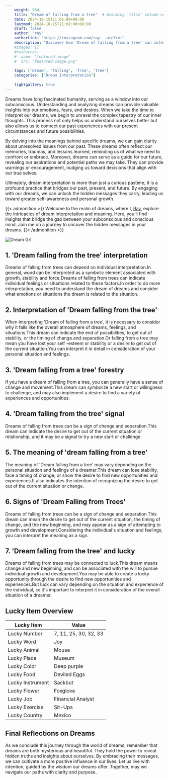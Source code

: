 ```yaml
---
    weight: 934
    title: "Dream of falling from a tree"  # Assuming 'title' column exists
    date: 2024-10-15T21:01:00+08:00
    lastmod: 2024-10-15T21:01:00+08:00
    draft: false
    author: "ray"
    authorLink: "https://instagram.com/ray._.atelier"
    description: "Discover how 'Dream of falling from a tree' can interpret your future and uncover its significant meanings in your life."
    #images: []
    #resources:
    #- name: "featured-image"
    #  src: "featured-image.png"
    
    tags: ['Dream', 'falling', 'from', 'tree']
    categories: ["Dream Interpretation"]
    
    lightgallery: true
---
```

    
Dreams have long fascinated humanity, serving as a window into our subconscious. Understanding and analyzing dreams can provide valuable insights into our emotions, fears, and desires. When we take the time to interpret our dreams, we begin to unravel the complex tapestry of our inner thoughts. This process not only helps us understand ourselves better but also allows us to connect our past experiences with our present circumstances and future possibilities.

By delving into the meanings behind specific dreams, we can gain clarity about unresolved issues from our past. These dreams often reflect our memories, traumas, and lessons learned, reminding us of what we need to confront or embrace. Moreover, dreams can serve as a guide for our future, revealing our aspirations and potential paths we may take. They can provide warnings or encouragement, nudging us toward decisions that align with our true selves.

Ultimately, dream interpretation is more than just a curious pastime; it is a profound practice that bridges our past, present, and future. By engaging with our dreams, we can unlock the hidden messages they carry, leading us toward greater self-awareness and personal growth.

{{< admonition >}}
Welcome to the realm of dreams, where I, [Ray](https://instagram.com/ray._.atelier), explore the intricacies of dream interpretation and meaning. Here, you’ll find insights that bridge the gap between your subconscious and conscious mind. Join me on a journey to uncover the hidden messages in your dreams.
{{< /admonition >}}

![Dream Grl](https://cdn.pixabay.com/photo/2017/11/02/03/35/gothic-2910057_1280.jpg "Dream Grl")

## 1. 'Dream falling from the tree' interpretation
Dreams of falling from trees can depend on individual interpretation.In general, wood can be interpreted as a symbolic element associated with growth, stability and force.Dreams of falling from trees can indicate individual feelings or situations related to these factors.In order to do more interpretation, you need to understand the dream of dreams and consider what emotions or situations the dream is related to the situation.

## 2. Interpretation of 'Dream falling from the tree'
When interpreting 'Dream of falling from a tree', it is necessary to consider why it falls like the overall atmosphere of dreams, feelings, and situations.This dream can indicate the end of possibilities, to get out of stability, or the timing of change and separation.Or falling from a tree may mean you have lost your self -esteem or stability or a desire to get out of the current situation.You can interpret it in detail in consideration of your personal situation and feelings.

## 3. 'Dream falling from a tree' forestry
If you have a dream of falling from a tree, you can generally have a sense of change and movement.This dream can symbolize a new start or willingness to challenge, and may also implement a desire to find a variety of experiences and opportunities.

## 4. 'Dream falling from the tree' signal
Dreams of falling from trees can be a sign of change and separation.This dream can indicate the desire to get out of the current situation or relationship, and it may be a signal to try a new start or challenge.

## 5. The meaning of 'dream falling from a tree'
The meaning of 'Dream falling from a tree' may vary depending on the personal situation and feelings of a dreamer.This dream can lose stability, face a timing of change, or show the desire to find new opportunities and experiences.It also indicates the intention of recognizing the desire to get out of the current situation or change.

## 6. Signs of 'Dream Falling from Trees'
Dreams of falling from trees can be a sign of change and separation.This dream can mean the desire to get out of the current situation, the timing of change, and the new beginning, and may appear as a sign of attempting to growth and development.Considering the individual's situation and feelings, you can interpret the meaning as a sign.

## 7. 'Dream falling from the tree' and lucky
Dreams of falling from trees may be connected to luck.This dream means change and new beginning, and can be associated with the will to pursue individual growth and development.You may be able to create a lucky opportunity through the desire to find new opportunities and experiences.But luck can vary depending on the situation and experience of the individual, so it's important to interpret it in consideration of the overall situation of a dreamer.

## Lucky Item Overview
| Lucky Item          | Value              |
|---------------|--------------------|
| Lucky Number        | 7, 11, 25, 30, 32, 33  |
| Lucky Word          | Joy |
| Lucky Animal        | Mouse |
| Lucky Place         | Museum     |
| Lucky Color         | Deep purple     |
| Lucky Food          | Deviled Eggs      |
| Lucky Instrument    | Sackbut |
| Lucky Flower        | Foxglove    |
| Lucky Job           | Financial Analyst       |
| Lucky Exercise      | Sit-Ups  |
| Lucky Country       | Mexico    |


##  Final Reflections on Dreams

As we conclude this journey through the world of dreams, remember that dreams are both mysterious and beautiful. They hold the power to reveal hidden truths and insights about ourselves. By embracing their messages, we can cultivate a more positive influence in our lives. Let us live with intention, guided by the wisdom our dreams offer. Together, may we navigate our paths with clarity and purpose.
